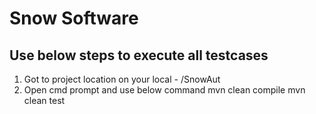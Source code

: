 # Snow Software



## Use below steps to execute all testcases
1. Got to project location on your local - <localDir>/SnowAut
2. Open cmd prompt and use below command
    mvn clean compile
    mvn clean test